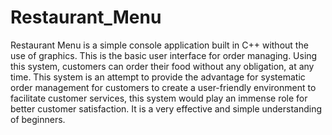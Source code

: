 # Restaurant_Menu
Restaurant Menu is a simple console application built in C++ without the use of graphics. This is the basic user interface for order managing.
Using this system, customers can order their food without any obligation, at any time. This system is an attempt to provide the advantage for systematic order management for customers to create a user-friendly environment to facilitate customer services, this system would play an immense role for better customer satisfaction. It is a very effective and simple understanding of beginners.
